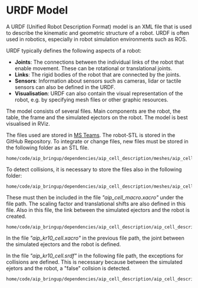 # URDF Model

A URDF (Unified Robot Description Format) model is an XML file that is used to describe the kinematic and geometric structure of a robot. URDF is often used in robotics, especially in robot simulation environments such as ROS.

URDF typically defines the following aspects of a robot:

- **Joints**: The connections between the individual links of the robot that enable movement. These can be rotational or translational joints.
- **Links**: The rigid bodies of the robot that are connected by the joints.
- **Sensors**: Information about sensors such as cameras, lidar or tactile sensors can also be defined in the URDF.
- **Visualisation**: URDF can also contain the visual representation of the robot, e.g. by specifying mesh files or other graphic resources.

The model consists of several files. Main components are the robot, the table, the frame and the simulated ejectors on the robot. The model is best visualised in RViz.

The files used are stored in [MS Teams](https://hskarlsruhede.sharepoint.com/:f:/s/Robolab/EvarfBdhJH5EiF5MisFpLRoBV33X3YFL95Ve3CYxm8kgdQ?e=Y4TLLa). The robot-STL is stored in the GitHub Repository. To integrate or change files, new files must be stored in the following folder as an STL file.

    home/code/aip_bringup/dependencies/aip_cell_description/meshes/aip_cell/visual

To detect collisions, it is necessary to store the files also in the following folder:

    home/code/aip_bringup/dependencies/aip_cell_description/meshes/aip_cell/collision

These must then be included in the file _"aip_cell_macro.xacro"_ under the file path. The scaling factor and translational shifts are also defined in this file. Also in this file, the link between the simulated ejectors and the robot is created.

    home/code/aip_bringup/dependencies/aip_cell_description/aip_cell_description/urdf

In the file _"aip_kr10_cell.xacro"_ in the previous file path, the joint between the simulated ejectors and the robot is defined.

In the file _"aip_kr10_cell.srdf"_ in the following file path, the exceptions for collisions are defined. This is necessary because between the simulated ejetors and the robot, a "false" collsion is detected.

    home/code/aip_bringup/dependencies/aip_cell_description/aip_cell_description/config